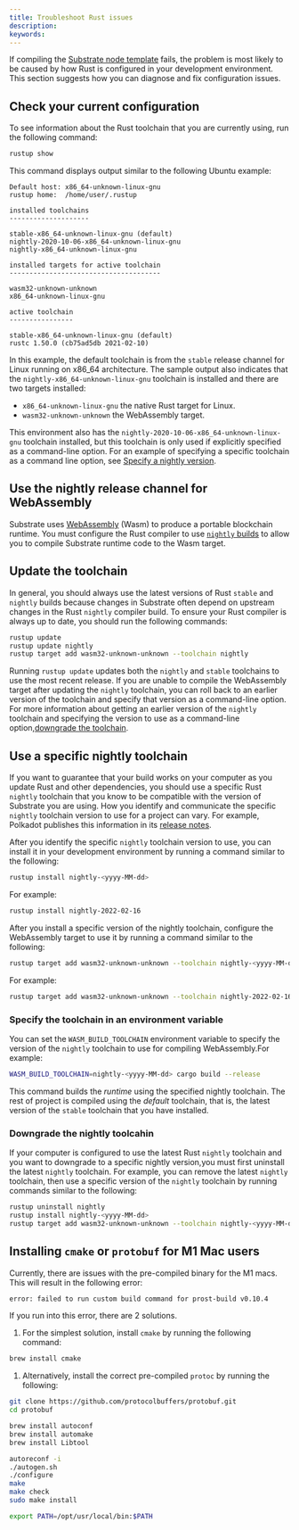 ```yaml
---
title: Troubleshoot Rust issues
description:
keywords:
---
```


If compiling the [Substrate node template](https://github.com/substrate-developer-hub/substrate-node-template) fails, the problem is most likely to be caused by how Rust is configured in your development environment.
This section suggests how you can diagnose and fix configuration issues.

## Check your current configuration

To see information about the Rust toolchain that you are currently using, run the following command:

```bash
rustup show
```

This command displays output similar to the following Ubuntu example:

```text
Default host: x86_64-unknown-linux-gnu
rustup home:  /home/user/.rustup

installed toolchains
--------------------

stable-x86_64-unknown-linux-gnu (default)
nightly-2020-10-06-x86_64-unknown-linux-gnu
nightly-x86_64-unknown-linux-gnu

installed targets for active toolchain
--------------------------------------

wasm32-unknown-unknown
x86_64-unknown-linux-gnu

active toolchain
----------------

stable-x86_64-unknown-linux-gnu (default)
rustc 1.50.0 (cb75ad5db 2021-02-10)
```

In this example, the default toolchain is from the `stable` release channel for Linux running on x86_64 architecture.
The sample output also indicates that the `nightly-x86_64-unknown-linux-gnu` toolchain is installed and there are two targets installed:

- `x86_64-unknown-linux-gnu` the native Rust target for Linux.
- `wasm32-unknown-unknown` the WebAssembly target.

This environment also has the `nightly-2020-10-06-x86_64-unknown-linux-gnu` toolchain installed, but this toolchain is only used if explicitly specified as a command-line option.
For an example of specifying a specific toolchain as a command line option, see [Specify a nightly version](#specifying-nightly-version).

## Use the nightly release channel for WebAssembly

Substrate uses [WebAssembly](https://webassembly.org) (Wasm) to produce a portable blockchain runtime.
You must configure the Rust compiler to use [`nightly` builds](https://doc.rust-lang.org/book/appendix-07-nightly-rust.html) to allow you to
compile Substrate runtime code to the Wasm target.

## Update the toolchain

In general, you should always use the latest versions of Rust `stable` and `nightly` builds because changes in Substrate often depend on upstream changes in the Rust `nightly` compiler build.
To ensure your Rust compiler is always up to date, you should run the following commands:

```bash
rustup update
rustup update nightly
rustup target add wasm32-unknown-unknown --toolchain nightly
```

Running `rustup update` updates both the `nightly` and `stable` toolchains to use the most recent release.
If you are unable to compile the WebAssembly target after updating the `nightly` toolchain, you can roll back to an earlier version of the toolchain and specify that version as a command-line option.
For more information about getting an earlier version of the `nightly` toolchain and specifying the version to use as a command-line option,[downgrade the toolchain](#downgrading-rust-nightly).

## Use a specific nightly toolchain

If you want to guarantee that your build works on your computer as you update Rust and other dependencies, you should use a specific Rust `nightly` toolchain that you know to be compatible with the version of Substrate you are using.
How you identify and communicate the specific `nightly` toolchain version to use for a project can vary.
For example, Polkadot publishes this information in its [release notes](https://github.com/paritytech/polkadot/releases).

After you identify the specific `nightly` toolchain version to use, you can install it in your development environment by running a command similar to the following:

```bash
rustup install nightly-<yyyy-MM-dd>
```

For example:

```bash
rustup install nightly-2022-02-16
```

After you install a specific version of the nightly toolchain, configure the WebAssembly target to use it by running a command similar to the following:

```bash
rustup target add wasm32-unknown-unknown --toolchain nightly-<yyyy-MM-dd>
```

For example:

```bash
rustup target add wasm32-unknown-unknown --toolchain nightly-2022-02-16
```

### Specify the toolchain in an environment variable

You can set the `WASM_BUILD_TOOLCHAIN` environment variable to specify the version of the `nightly` toolchain to use for compiling WebAssembly.For example:

```bash
WASM_BUILD_TOOLCHAIN=nightly-<yyyy-MM-dd> cargo build --release
```

This command builds the _runtime_ using the specified nightly toolchain.
The rest of project is compiled using the _default_ toolchain, that is, the latest version of the `stable` toolchain that you have installed.

### Downgrade the nightly toolcahin

If your computer is configured to use the latest Rust `nightly` toolchain and you want to downgrade to a specific nightly version,you must first uninstall the latest `nightly` toolchain.
For example, you can remove the latest `nightly` toolchain, then use a specific version of the `nightly` toolchain by running commands similar to the following:

```sh
rustup uninstall nightly
rustup install nightly-<yyyy-MM-dd>
rustup target add wasm32-unknown-unknown --toolchain nightly-<yyyy-MM-dd>
```

## Installing `cmake` or `protobuf` for M1 Mac users

Currently, there are issues with the pre-compiled binary for the M1 macs. 
This will result in the following error:

```sh
error: failed to run custom build command for prost-build v0.10.4
```

If you run into this error, there are 2 solutions.

1. For the simplest solution, install `cmake` by running the following command:

```bash
brew install cmake
```

1. Alternatively, install the correct pre-compiled `protoc` by running the following:

```bash
git clone https://github.com/protocolbuffers/protobuf.git
cd protobuf

brew install autoconf
brew install automake
brew install Libtool

autoreconf -i
./autogen.sh
./configure
make
make check
sudo make install

export PATH=/opt/usr/local/bin:$PATH
```
